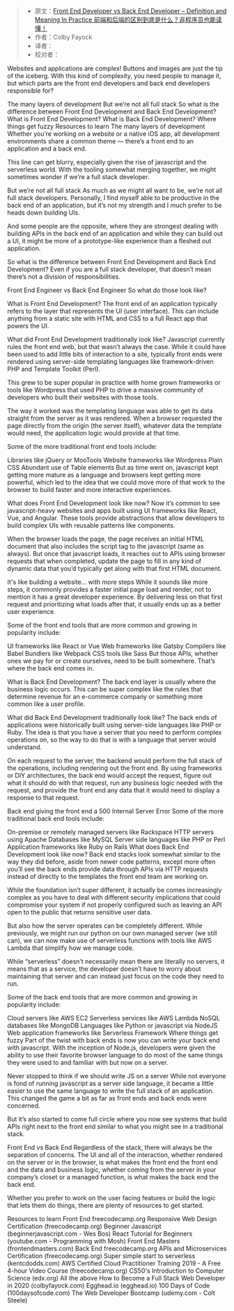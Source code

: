 > * 原文：[Front End Developer vs Back End Developer – Definition and Meaning In Practice 前端和后端的区别到底是什么？非程序员也能读懂！](https://www.freecodecamp.org/news/front-end-developer-vs-back-end-developer-definition-and-meaning-in-practice/)
> * 作者：Colby Fayock
> * 译者：
> * 校对者：

Websites and applications are complex! Buttons and images are just the tip of the iceberg. With this kind of complexity, you need people to manage it, but which parts are the front end developers and back end developers responsible for?

The many layers of development
But we’re not all full stack
So what is the difference between Front End Development and Back End Development?
What is Front End Development?
What is Back End Development?
Where things get fuzzy
Resources to learn
The many layers of development
Whether you’re working on a website or a native iOS app, all development environments share a common theme — there’s a front end to an application and a back end.

This line can get blurry, especially given the rise of javascript and the serverless world. With the tooling somewhat merging together, we might sometimes wonder if we’re a full stack developer.


But we’re not all full stack
As much as we might all want to be, we’re not all full stack developers. Personally, I find myself able to be productive in the back end of an application, but it’s not my strength and I much prefer to be heads down building UIs.

And some people are the opposite, where they are strongest dealing with building APIs in the back end of an application and while they can build out a UI, it might be more of a prototype-like experience than a fleshed out application.

So what is the difference between Front End Development and Back End Development?
Even if you are a full stack developer, that doesn’t mean there’s not a division of responsibilities.


Front End Engineer vs Back End Engineer
So what do those look like?

What is Front End Development?
The front end of an application typically refers to the layer that represents the UI (user interface). This can include anything from a static site with HTML and CSS to a full React app that powers the UI.

What did Front End Development traditionally look like?
Javascript currently rules the front end web, but that wasn’t always the case. While it could have been used to add little bits of interaction to a site, typically front ends were rendered using server-side templating languages like framework-driven PHP and Template Toolkit (Perl).

This grew to be super popular in practice with home grown frameworks or tools like Wordpress that used PHP to drive a massive community of developers who built their websites with those tools.

The way it worked was the templating language was able to get its data straight from the server as it was rendered. When a browser requested the page directly from the origin (the server itself), whatever data the template would need, the application logic would provide at that time.

Some of the more traditional front end tools include:

Libraries like jQuery or MooTools
Website frameworks like Wordpress
Plain CSS
Abundant use of Table elements
But as time went on, javascript kept getting more mature as a language and browsers kept getting more powerful, which led to the idea that we could move more of that work to the browser to build faster and more interactive experiences.

What does Front End Development look like now?
Now it’s common to see javascript-heavy websites and apps built using UI frameworks like React, Vue, and Angular. These tools provide abstractions that allow developers to build complex UIs with reusable patterns like components.

When the browser loads the page, the page receives an initial HTML document that also includes the script tag to the javascript (same as always). But once that javascript loads, it reaches out to APIs using browser requests that when completed, update the page to fill in any kind of dynamic data that you’d typically get along with that first HTML document.


It's like building a website... with more steps
While it sounds like more steps, it commonly provides a faster initial page load and render, not to mention it has a great developer experience. By delivering less on that first request and prioritizing what loads after that, it usually ends up as a better user experience.

Some of the front end tools that are more common and growing in popularity include:

UI frameworks like React or Vue
Web frameworks like Gatsby
Compilers like Babel
Bundlers like Webpack
CSS tools like Sass
But those APIs, whether ones we pay for or create ourselves, need to be built somewhere. That’s where the back end comes in.

What is Back End Development?
The back end layer is usually where the business logic occurs. This can be super complex like the rules that determine revenue for an e-commerce company or something more common like a user profile.

What did Back End Development traditionally look like?
The back ends of applications were historically built using server-side languages like PHP or Ruby. The idea is that you have a server that you need to perform complex operations on, so the way to do that is with a language that server would understand.

On each request to the server, the backend would perform the full stack of the operations, including rendering out the front end. By using frameworks or DIY architectures, the back end would accept the request, figure out what it should do with that request, run any business logic needed with the request, and provide the front end any data that it would need to display a response to that request.


Back end giving the front end a 500 Internal Server Error
Some of the more traditional back end tools include:

On-premise or remotely managed servers like Rackspace
HTTP servers using Apache
Databases like MySQL
Server side languages like PHP or Perl
Application frameworks like Ruby on Rails
What does Back End Development look like now?
Back end stacks look somewhat similar to the way they did before, aside from newer code patterns, except more often you’ll see the back ends provide data through APIs via HTTP requests instead of directly to the templates the front end team are working on.

While the foundation isn’t super different, it actually be comes increasingly complex as you have to deal with different security implications that could compromise your system if not properly configured such as leaving an API open to the public that returns sensitive user data.

But also how the server operates can be completely different. While previously, we might run our python on our own managed server (we still can), we can now make use of serverless functions with tools like AWS Lambda that simplify how we manage code.

While “serverless” doesn’t necessarily mean there are literally no servers, it means that as a service, the developer doesn’t have to worry about maintaining that server and can instead just focus on the code they need to run.

Some of the back end tools that are more common and growing in popularity include:

Cloud servers like AWS EC2
Serverless services like AWS Lambda
NoSQL databases like MongoDB
Languages like Python or javascript via NodeJS
Web application frameworks like Serverless Framework
Where things get fuzzy
Part of the twist with back ends is now you can write your back end with javascript. With the inception of Node.js, developers were given the ability to use their favorite browser language to do most of the same things they were used to and familiar with but now on a server.


Never stopped to think if we should write JS on a server
While not everyone is fond of running javascript as a server side language, it became a little easier to use the same language to write the full stack of an application. This changed the game a bit as far as front ends and back ends were concerned.

But it’s also started to come full circle where you now see systems that build APIs right next to the front end similar to what you might see in a traditional stack.

Front End vs Back End
Regardless of the stack, there will always be the separation of concerns. The UI and all of the interaction, whether rendered on the server or in the browser, is what makes the front end the front end and the data and business logic, whether coming from the server in your company’s closet or a managed function, is what makes the back end the back end.

Whether you prefer to work on the user facing features or build the logic that lets them do things, there are plenty of resources to get started.

Resources to learn
Front End
freecodecamp.org Responsive Web Design Certification (freecodecamp.org)
Beginner Javascript (beginnerjavascript.com - Wes Bos)
React Tutorial for Beginners (youtube.com - Programming with Mosh)
Front End Masters (frontendmasters.com)
Back End
freecodecamp.org APIs and Microservices Certification (freecodecamp.org)
Super simple start to serverless (kentcdodds.com)
AWS Certified Cloud Practitioner Training 2019 - A Free 4-hour Video Course (freecodecamp.org)
CS50's Introduction to Computer Science (edx.org)
All the above
How to Become a Full Stack Web Developer in 2020 (colbyfayock.com)
Egghead.io (egghead.io)
100 Days of Code (100daysofcode.com)
The Web Developer Bootcamp (udemy.com - Colt Steele)

